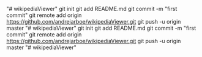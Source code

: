 "# wikipediaViewer"  git init git add README.md git commit -m "first commit" git remote add origin https://github.com/andrejarboe/wikipediaViewer.git git push -u origin master
"# wikipediaViewer"  git init git add README.md git commit -m "first commit" git remote add origin https://github.com/andrejarboe/wikipediaViewer.git git push -u origin master
"# wikipediaViewer" 
